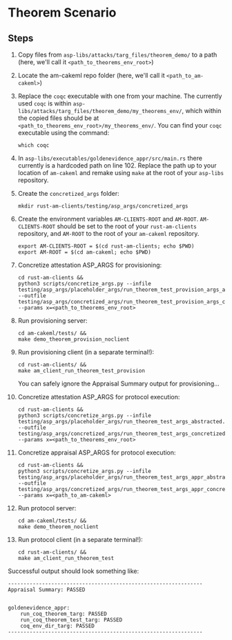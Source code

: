 # Theorem Scenario

## Steps

1) Copy files from `asp-libs/attacks/targ_files/theorem_demo/` to a path (here, we'll call it `<path_to_theorems_env_root>`)
1) Locate the am-cakeml repo folder (here, we'll call it `<path_to_am-cakeml>`)
1) Replace the `coqc` executable with one from your machine. 
   The currently used `coqc` is within `asp-libs/attacks/targ_files/theorem_demo/my_theorems_env/`,
   which within the copied files should be at `<path_to_theorems_env_root>/my_theorems_env/`.
   You can find your `coqc` executable using the command:
   ```
   which coqc
   ```

1) In `asp-libs/executables/goldenevidence_appr/src/main.rs` there currently is a hardcoded path on line 102.
   Replace the path up to your location of `am-cakeml` and remake using `make` at the root of your `asp-libs` repository.
   <!-- This is needed before running the protocol server-client. I don't know what other steps this is needed before yet. -->

1) Create the `concretized_args` folder:
   ```
   mkdir rust-am-clients/testing/asp_args/concretized_args
   ```
   <!-- This is needed before running concretize_args.py at the latest. -->
   
1) Create the environment variables `AM-CLIENTS-ROOT` and `AM-ROOT`. `AM-CLIENTS-ROOT` should be set to the root of your `rust-am-clients` repository, and `AM-ROOT` to the root of your `am-cakeml` repository.
   ```
   export AM-CLIENTS-ROOT = $(cd rust-am-clients; echo $PWD)
   export AM-ROOT = $(cd am-cakeml; echo $PWD)
   ```
   <!-- This is needed before running provisioning at the latest. -->
 
1) Concretize attestation ASP_ARGS for provisioning: 
    ```
    cd rust-am-clients &&
    python3 scripts/concretize_args.py --infile testing/asp_args/placeholder_args/run_theorem_test_provision_args_abstracted.json --outfile testing/asp_args/concretized_args/run_theorem_test_provision_args_concretized.json --params x=<path_to_theorems_env_root>
    ```
1) Run provisioning server:
    ```
    cd am-cakeml/tests/ &&
    make demo_theorem_provision_noclient
    ```
    
1) Run provisioning client (in a separate terminal!):
    ```
    cd rust-am-clients/ &&
    make am_client_run_theorem_test_provision
    ```
    You can safely ignore the Appraisal Summary output for provisioning...
1) Concretize attestation ASP_ARGS for protocol execution:
    ```
    cd rust-am-clients &&
    python3 scripts/concretize_args.py --infile testing/asp_args/placeholder_args/run_theorem_test_args_abstracted.json --outfile testing/asp_args/concretized_args/run_theorem_test_args_concretized.json --params x=<path_to_theorems_env_root>
    ```
1) Concretize appraisal ASP_ARGS for protocol execution:
    ```
    cd rust-am-clients &&
    python3 scripts/concretize_args.py --infile testing/asp_args/placeholder_args/run_theorem_test_args_appr_abstracted.json --outfile testing/asp_args/concretized_args/run_theorem_test_args_appr_concretized.json --params x=<path_to_am-cakeml>
    ```
1) Run protocol server:
    ```
    cd am-cakeml/tests/ &&
    make demo_theorem_noclient
    ```
    
1) Run protocol client (in a separate terminal!):
    ```
    cd rust-am-clients/ &&
    make am_client_run_theorem_test
    ```

Successful output should look something like:

```
---------------------------------------------------------------
Appraisal Summary: PASSED


goldenevidence_appr:
	run_coq_theorem_targ: PASSED
	run_coq_theorem_test_targ: PASSED
	coq_env_dir_targ: PASSED
---------------------------------------------------------------
```
